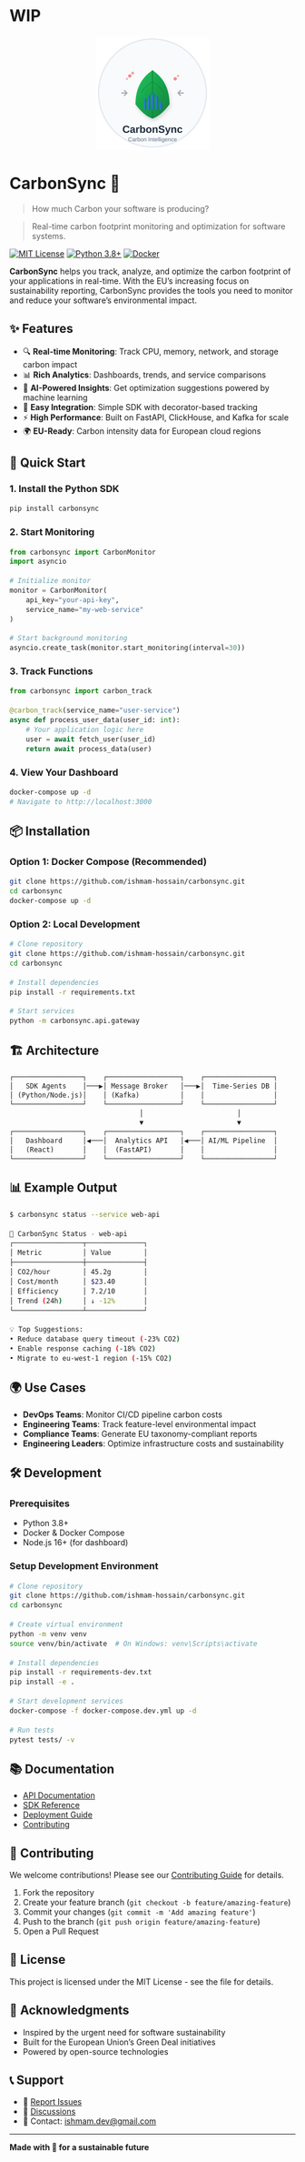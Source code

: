 # WIP

<div align="center">
  <img src="assets/logo.svg" width="200" height="200" alt="My Project Logo">
</div>

# CarbonSync 🌱

> How much Carbon your software is producing?

> Real-time carbon footprint monitoring and optimization for software systems.

[![MIT License](https://img.shields.io/badge/License-MIT-green.svg)](https://choosealicense.com/licenses/mit/)
[![Python 3.8+](https://img.shields.io/badge/python-3.8+-blue.svg)](https://www.python.org/downloads/release/python-380/)
[![Docker](https://img.shields.io/badge/docker-%230db7ed.svg?logo=docker&logoColor=white)](https://www.docker.com/)

**CarbonSync** helps you track, analyze, and optimize the carbon footprint of your applications in real-time. With the EU’s increasing focus on sustainability reporting, CarbonSync provides the tools you need to monitor and reduce your software’s environmental impact.

## ✨ Features

- 🔍 **Real-time Monitoring**: Track CPU, memory, network, and storage carbon impact
- 📊 **Rich Analytics**: Dashboards, trends, and service comparisons
- 🤖 **AI-Powered Insights**: Get optimization suggestions powered by machine learning
- 🔌 **Easy Integration**: Simple SDK with decorator-based tracking
- ⚡ **High Performance**: Built on FastAPI, ClickHouse, and Kafka for scale
- 🌍 **EU-Ready**: Carbon intensity data for European cloud regions

## 🚀 Quick Start

### 1. Install the Python SDK

```bash
pip install carbonsync
```

### 2. Start Monitoring

```python
from carbonsync import CarbonMonitor
import asyncio

# Initialize monitor
monitor = CarbonMonitor(
    api_key="your-api-key",
    service_name="my-web-service"
)

# Start background monitoring
asyncio.create_task(monitor.start_monitoring(interval=30))
```

### 3. Track Functions

```python
from carbonsync import carbon_track

@carbon_track(service_name="user-service")
async def process_user_data(user_id: int):
    # Your application logic here
    user = await fetch_user(user_id)
    return await process_data(user)
```

### 4. View Your Dashboard

```bash
docker-compose up -d
# Navigate to http://localhost:3000
```

## 📦 Installation

### Option 1: Docker Compose (Recommended)

```bash
git clone https://github.com/ishmam-hossain/carbonsync.git
cd carbonsync
docker-compose up -d
```

### Option 2: Local Development

```bash
# Clone repository
git clone https://github.com/ishmam-hossain/carbonsync.git
cd carbonsync

# Install dependencies
pip install -r requirements.txt

# Start services
python -m carbonsync.api.gateway
```

## 🏗️ Architecture

```
┌─────────────────┐    ┌──────────────────┐    ┌─────────────────┐
│   SDK Agents    │───▶│ Message Broker   │───▶│  Time-Series DB │
│ (Python/Node.js)│    │ (Kafka)          │    │                 │
└─────────────────┘    └──────────────────┘    └─────────────────┘
                                │                       │
                                ▼                       ▼
┌─────────────────┐    ┌──────────────────┐    ┌─────────────────┐
│   Dashboard     │◀───│  Analytics API   │◀───│ AI/ML Pipeline  │
│   (React)       │    │  (FastAPI)       │    │                 │
└─────────────────┘    └──────────────────┘    └─────────────────┘
```

## 📊 Example Output

```bash
$ carbonsync status --service web-api

🌱 CarbonSync Status - web-api
┌─────────────────┬──────────────┐
│ Metric          │ Value        │
├─────────────────┼──────────────┤
│ CO2/hour        │ 45.2g        │
│ Cost/month      │ $23.40       │
│ Efficiency      │ 7.2/10       │
│ Trend (24h)     │ ↓ -12%       │
└─────────────────┴──────────────┘

💡 Top Suggestions:
• Reduce database query timeout (-23% CO2)
• Enable response caching (-18% CO2)
• Migrate to eu-west-1 region (-15% CO2)
```

## 🌍 Use Cases

- **DevOps Teams**: Monitor CI/CD pipeline carbon costs
- **Engineering Teams**: Track feature-level environmental impact
- **Compliance Teams**: Generate EU taxonomy-compliant reports
- **Engineering Leaders**: Optimize infrastructure costs and sustainability

## 🛠️ Development

### Prerequisites

- Python 3.8+
- Docker & Docker Compose
- Node.js 16+ (for dashboard)

### Setup Development Environment

```bash
# Clone repository
git clone https://github.com/ishmam-hossain/carbonsync.git
cd carbonsync

# Create virtual environment
python -m venv venv
source venv/bin/activate  # On Windows: venv\Scripts\activate

# Install dependencies
pip install -r requirements-dev.txt
pip install -e .

# Start development services
docker-compose -f docker-compose.dev.yml up -d

# Run tests
pytest tests/ -v
```

## 📚 Documentation

- [API Documentation](docs/api.md)
- [SDK Reference](docs/sdk.md)
- [Deployment Guide](docs/deployment.md)
- [Contributing](CONTRIBUTING.md)

## 🤝 Contributing

We welcome contributions! Please see our [Contributing Guide](CONTRIBUTING.md) for details.

1. Fork the repository
1. Create your feature branch (`git checkout -b feature/amazing-feature`)
1. Commit your changes (`git commit -m 'Add amazing feature'`)
1. Push to the branch (`git push origin feature/amazing-feature`)
1. Open a Pull Request

## 📝 License

This project is licensed under the MIT License - see the <LICENSE> file for details.

## 🙏 Acknowledgments

- Inspired by the urgent need for software sustainability
- Built for the European Union’s Green Deal initiatives
- Powered by open-source technologies

## 📞 Support

- 🐛 [Report Issues](https://github.com/ishmam-hossain/carbonsync/issues)
- 💬 [Discussions](https://github.com/ishmam-hossain/carbonsync/discussions)
- 📧 Contact: ishmam.dev@gmail.com

-----

**Made with 🌱 for a sustainable future**
